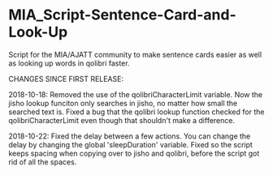 # MIA_Script-Sentence-Card-and-Look-Up
Script for the MIA/AJATT community to make sentence cards easier as well as looking up words in qolibri faster.

CHANGES SINCE FIRST RELEASE:

2018-10-18:
Removed the use of the qolibriCharacterLimit variable. Now the jisho lookup funciton only searches in jisho, no matter how small the searched text is.
Fixed a bug that the qolibri lookup function checked for the qolibriCharacterLimit even though that shouldn't make a difference.

2018-10-22:
Fixed the delay between a few actions. You can change the delay by changing the global 'sleepDuration' variable.
Fixed so the script keeps spacing when copying over to jisho and qolibri, before the script got rid of all the spaces.
